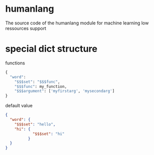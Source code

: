 # humanlang
The source code of the humanlang module for machine learning low ressources support
# special dict structure
functions
```py
{
  "word": 
    "$$$set": "$$$func",
    "$$$func": my_function,
    "$$$argument": ['myfirstarg', 'mysecondarg']
}
```
default value
```json
{
  "word": {
    "$$$set": "hello",
    "hi": {
            "$$$set": "hi"
          }
  }
}
```
